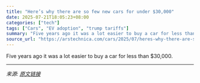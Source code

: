 ```yaml
---
title: "Here’s why there are so few new cars for under $30,000"
date: 2025-07-21T18:05:23+08:00
categories: ["tech"]
tags: ["Cars", "EV adoption", "trump tariffs"]
summary: "Five years ago it was a lot easier to buy a car for less than $30,000."
source_url: "https://arstechnica.com/cars/2025/07/heres-why-there-are-so-few-new-cars-for-under-30000/"
---
```


Five years ago it was a lot easier to buy a car for less than $30,000.

---

*来源: [原文链接](https://arstechnica.com/cars/2025/07/heres-why-there-are-so-few-new-cars-for-under-30000/)*
